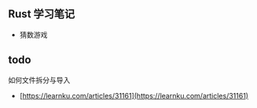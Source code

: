 ## Rust 学习笔记

* 猜数游戏


## todo

如何文件拆分与导入
* [https://learnku.com/articles/31161](https://learnku.com/articles/31161)


